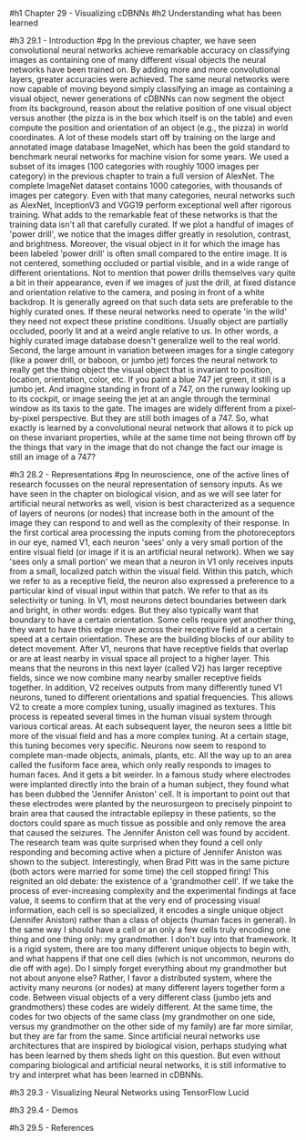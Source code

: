 #h1 Chapter 29 - Visualizing cDBNNs
#h2 Understanding what has been learned

#h3 29.1 - Introduction
#pg In the previous chapter, we have seen convolutional neural networks achieve remarkable accuracy on classifying images as containing one of many different visual objects the neural networks have been trained on. By adding more and more convolutional layers, greater accuracies were achieved. The same neural networks were now capable of moving beyond simply classifying an image as containing a visual object, newer generations of cDBNNs can now segment the object from its background, reason about the relative position of one visual object versus another (the pizza is in the box which itself is on the table) and even compute the position and orientation of an object (e.g., the pizza) in world coordinates. A lot of these models start off by training on the large and annotated image database ImageNet, which has been the gold standard to benchmark neural networks for machine vision for some years. We used a subset of its images (100 categories with roughly 1000 images per category) in the previous chapter to train a full version of AlexNet. The complete ImageNet dataset contains 1000 categories, with thousands of images per category. Even with that many categories, neural networks such as AlexNet, InceptionV3 and VGG19 perform exceptional well after rigorous training. What adds to the remarkable feat of these networks is that the training data isn't all that carefully curated. If we plot a handful of images of 'power drill', we notice that the images differ greatly in resolution, contrast, and brightness. Moreover, the visual object in it for which the image has been labeled 'power drill' is often small compared to the entire image. It is not centered, something occluded or partial visible, and in a wide range of different orientations. Not to mention that power drills themselves vary quite a bit in their appearance, even if we images of just the drill, at fixed distance and orientation relative to the camera, and posing in front of a white backdrop. It is generally agreed on that such data sets are preferable to the highly curated ones. If these neural networks need to operate 'in the wild' they need not expect these pristine conditions. Usually object are partially occluded, poorly lit and at a weird angle relative to us. In other words, a highly curated image database doesn't generalize well to the real world. Second, the large amount in variation between images for a single category (like a power drill, or baboon, or jumbo jet) forces the neural network to really get the thing object the visual object that is invariant to position, location, orientation, color, etc. If you paint a blue 747 jet green, it still is a jumbo jet. And imagine standing in front of a 747, on the runway looking up to its cockpit, or image seeing the jet at  an angle through the terminal window as its taxis to the gate. The images are widely different from a pixel-by-pixel perspective. But they are still both images of a 747. So, what exactly is learned by a convolutional neural network that allows it to pick up on these invariant properties, while at the same time not being thrown off by the things that vary in the image that do not change the fact our image is still an image of a 747?

#h3 28.2 - Representations
#pg In neuroscience, one of the active lines of research focusses on the neural representation of sensory inputs. As we have seen in the chapter on biological vision, and as we will see later for artificial neural networks as well, vision is best characterized as a sequence of layers of neurons (or nodes) that increase both in the amount of the image they can respond to and well as the complexity of their response. In the first cortical area processing the inputs coming from the photoreceptors in our eye, named V1, each neuron 'sees' only a very small portion of the entire visual field (or image if it is an artificial neural network). When we say 'sees only a small portion' we mean that a neuron in V1 only receives inputs from a small, localized patch within the visual field. Within this patch, which we refer to as a receptive field, the neuron also expressed a preference to a particular kind of visual input within that patch. We refer to that as its selectivity or tuning. In V1, most neurons detect boundaries between dark and bright, in other words: edges. But they also typically want that boundary to have a certain orientation. Some cells require yet another thing, they want to have this edge move across their receptive field at a certain speed at a certain orientation. These are the building blocks of our ability to detect movement. After V1, neurons that have receptive fields that overlap or are at least nearby in visual space all project to a higher layer. This means that the neurons in this next layer (called V2) has larger receptive fields, since we now combine many nearby smaller receptive fields together. In addition, V2 receives outputs from many differently tuned V1 neurons, tuned to different orientations and spatial frequencies. This allows V2 to create a more complex tuning, usually imagined as textures. This process is repeated several times in the human visual system through various cortical areas. At each subsequent layer, the neuron sees a little bit more of the visual field and has a more complex tuning. At a certain stage, this tuning becomes very specific. Neurons now seem to respond to complete man-made objects, animals, plants, etc. All the way up to an area called the fusiform face area, which only really responds to images to human faces. And it gets a bit weirder. In a famous study where electrodes were implanted directly into the brain of a human subject, they found what has been dubbed the 'Jennifer Aniston' cell. It is important to point out that these electrodes were planted by the neurosurgeon to precisely pinpoint to brain area that caused the intractable epilepsy in these patients, so the doctors could spare as much tissue as possible and only remove the area that caused the seizures. The Jennifer Aniston cell was found by accident. The research team was quite surprised when they found a cell only responding and becoming active when a picture of Jennifer Aniston was shown to the subject. Interestingly, when Brad Pitt was in the same picture (both actors were married for some time) the cell stopped firing! This reignited an old debate: the existence of a 'grandmother cell'. If we take the process of ever-increasing complexity and the experimental findings at face value, it seems to confirm that at the very end of processing visual information, each cell is so specialized, it encodes a single unique object (Jennifer Aniston) rather than a class of objects (human faces in general). In the same way I should have a cell or an only a few cells truly encoding one thing and one thing only: my grandmother. I don't buy into that framework. It is a rigid system, there are too many different unique objects to begin with, and what happens if that one cell dies (which is not uncommon, neurons do die off with age). Do I simply forget everything about my grandmother but not about anyone else? Rather, I favor a distributed system, where the activity many neurons (or nodes) at many different layers together form a code. Between visual objects of a very different class (jumbo jets and grandmothers) these codes are widely different. At the same time, the codes for two objects of the same class (my grandmother on one side, versus my grandmother on the other side of my family) are far more similar, but they are far from the same. Since artificial neural networks use architectures that are inspired by biological vision, perhaps studying what has been learned by them sheds light on this question. But even without comparing biological and artificial neural networks, it is still informative to try and interpret what has been learned in cDBNNs. 

#h3 29.3 - Visualizing Neural Networks using TensorFlow Lucid

#h3 29.4 - Demos

#h3 29.5 - References 

